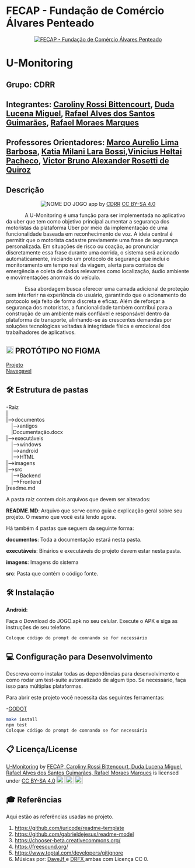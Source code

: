 # FECAP - Fundação de Comércio Álvares Penteado

<p align="center">
<a href= "https://www.fecap.br/"><img src="https://encrypted-tbn0.gstatic.com/images?q=tbn:ANd9GcRhZPrRa89Kma0ZZogxm0pi-tCn_TLKeHGVxywp-LXAFGR3B1DPouAJYHgKZGV0XTEf4AE&usqp=CAU" alt="FECAP - Fundação de Comércio Álvares Penteado" border="0"></a>
</p>

# U-Monitoring

## Grupo: CDRR

## Integrantes: <a href="">Caroliny Rossi Bittencourt</a>, <a href="">Duda Lucena Miguel</a>, <a href="">Rafael Alves dos Santos Guimarães</a>, <a href="">Rafael Moraes Marques</a>

## Professores Orientadores: <a href="">Marco Aurelio Lima Barbosa</a>, <a href="">Katia Milani Lara Bossi</a>,<a href="">Vinicius Heltai Pacheco</a>, <a href="">Victor Bruno Alexander Rosetti de Quiroz</a>

## Descrição

<p align="center">
<img src="https://pix4free.org/assets/library/2021-01-20/originals/game.jpg" alt="NOME DO JOGO" border="0">
  app by <a href="">CDRR</a> <a rel="license" href="https://creativecommons.org/licenses/by-sa/3.0/">CC BY-SA 4.0</a> 
</p>


<p>
&nbsp;&nbsp;&nbsp;&nbsp;&nbsp;&nbsp;&nbsp;&nbsp;&nbsp;&nbsp;&nbsp;&nbsp;
A U-Monitoring é uma função para ser implementada no aplicativo da uber que tem como objetivo principal aumentar a segurança dos motoristas da plataforma Uber por meio da implementação de uma funcionalidade baseada em reconhecimento de voz. A ideia central é permitir que o motorista cadastre previamente uma frase de segurança personalizada. Em situações de risco ou coação, ao pronunciar discretamente essa frase durante uma corrida, o sistema será acionado automaticamente, iniciando um protocolo de segurança que inclui o monitoramento em tempo real da viagem, alerta para contatos de emergência e coleta de dados relevantes como localização, áudio ambiente e movimentações anormais do veículo.
</p>
<p>
&nbsp;&nbsp;&nbsp;&nbsp;&nbsp;&nbsp;&nbsp;&nbsp;&nbsp;&nbsp;&nbsp;&nbsp;
Essa abordagem busca oferecer uma camada adicional de proteção sem interferir na experiência do usuário, garantindo que o acionamento do protocolo seja feito de forma discreta e eficaz. Além de reforçar a segurança dos motoristas, a funcionalidade também contribui para a construção de um ambiente mais confiável e responsável dentro da plataforma de transporte, alinhando-se às crescentes demandas por soluções tecnológicas voltadas à integridade física e emocional dos trabalhadores de aplicativos.
</p>


## <img src="https://img.icons8.com/?size=100&id=zfHRZ6i1Wg0U&format=png&color=000000" width="20" height="20"/> PROTÓTIPO NO FIGMA 
 <a href = "https://www.figma.com/design/mijSynpvCi4B9wWXdzbpbm/Prototipo-U-Monitoring?t=q6YFba43GuaLq60R-1">Projeto</a>
 <br>
 <a href = "https://www.figma.com/proto/mijSynpvCi4B9wWXdzbpbm/Prototipo-U-Monitoring?node-id=33-115&t=lVaLmucY3r3yoEI6-1&scaling=contain&content-scaling=fixed&page-id=0%3A1&starting-point-node-id=45%3A206&show-proto-sidebar=1">Navegavel</a>

## 🛠 Estrutura de pastas

-Raiz<br>
|<br>
|-->documentos<br>
  &emsp;|-->antigos<br>
  &emsp;|Documentação.docx<br>
|-->executáveis<br>
  &emsp;|-->windows<br>
  &emsp;|-->android<br>
  &emsp;|-->HTML<br>
|-->imagens<br>
|-->src<br>
  &emsp;|-->Backend<br>
  &emsp;|-->Frontend<br>
|readme.md<br>

A pasta raiz contem dois arquivos que devem ser alterados:

<b>README.MD</b>: Arquivo que serve como guia e explicação geral sobre seu projeto. O mesmo que você está lendo agora.

Há também 4 pastas que seguem da seguinte forma:

<b>documentos</b>: Toda a documentação estará nesta pasta.

<b>executáveis</b>: Binários e executáveis do projeto devem estar nesta pasta.

<b>imagens</b>: Imagens do sistema

<b>src</b>: Pasta que contém o código fonte.

## 🛠 Instalação

<b>Android:</b>

Faça o Download do JOGO.apk no seu celular.
Execute o APK e siga as instruções de seu telefone.

```sh
Coloque código do prompt de comnando se for necessário
```

## 💻 Configuração para Desenvolvimento

Descreva como instalar todas as dependências para desenvolvimento e como rodar um test-suite automatizado de algum tipo. Se necessário, faça isso para múltiplas plataformas.

Para abrir este projeto você necessita das seguintes ferramentas:

-<a href="https://godotengine.org/download">GODOT</a>

```sh
make install
npm test
Coloque código do prompt de comnando se for necessário
```

## 📋 Licença/License
<p xmlns:cc="http://creativecommons.org/ns#" xmlns:dct="http://purl.org/dc/terms/"><a property="dct:title" rel="cc:attributionURL" href="https://github.com/2025-1-NCC3/Projeto1">U-Monitoring</a> by <a rel="cc:attributionURL dct:creator" property="cc:attributionName" href="https://github.com/2025-1-NCC3/Projeto1">FECAP, Caroliny Rossi Bittencourt, Duda Lucena Miguel, Rafael Alves dos Santos Guimarães, Rafael Moraes Marques</a> is licensed under <a href="https://creativecommons.org/licenses/by-sa/4.0/?ref=chooser-v1" target="_blank" rel="license noopener noreferrer" style="display:inline-block;">CC BY-SA 4.0<img style="height:22px!important;margin-left:3px;vertical-align:text-bottom;" src="https://mirrors.creativecommons.org/presskit/icons/cc.svg?ref=chooser-v1" alt=""><img style="height:22px!important;margin-left:3px;vertical-align:text-bottom;" src="https://mirrors.creativecommons.org/presskit/icons/by.svg?ref=chooser-v1" alt=""><img style="height:22px!important;margin-left:3px;vertical-align:text-bottom;" src="https://mirrors.creativecommons.org/presskit/icons/sa.svg?ref=chooser-v1" alt=""></a></p>

## 🎓 Referências

Aqui estão as referências usadas no projeto.

1. <https://github.com/iuricode/readme-template>
2. <https://github.com/gabrieldejesus/readme-model>
3. <https://chooser-beta.creativecommons.org/>
4. <https://freesound.org/>
5. <https://www.toptal.com/developers/gitignore>
6. Músicas por: <a href="https://freesound.org/people/DaveJf/sounds/616544/"> DaveJf </a> e <a href="https://freesound.org/people/DRFX/sounds/338986/"> DRFX </a> ambas com Licença CC 0.
